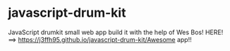 # javascript-drum-kit
JavaScript drumkit small web app build it with the help of Wes Bos! HERE! ==> https://j3ffh95.github.io/javascript-drum-kit/Awesome app!!
